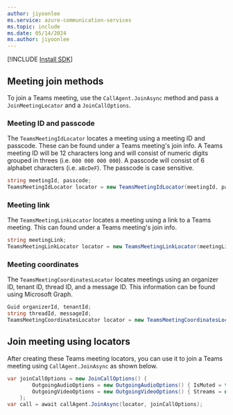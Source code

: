 ```yaml
---
author: jiyoonlee
ms.service: azure-communication-services
ms.topic: include
ms.date: 05/14/2024
ms.author: jiyoonlee
---
```

[!INCLUDE [Install SDK](../install-sdk/install-sdk-windows.md)]

## Meeting join methods
To join a Teams meeting, use the `CallAgent.JoinAsync` method and pass a `JoinMeetingLocator` and a `JoinCallOptions`.

### Meeting ID and passcode
The `TeamsMeetingIdLocator` locates a meeting using a meeting ID and passcode. These can be found under a Teams meeting's join info.
A Teams meeting ID will be 12 characters long and will consist of numeric digits grouped in threes (i.e. `000 000 000 000`).
A passcode will consist of 6 alphabet characters (i.e. `aBcDeF`). The passcode is case sensitive.

```cs
string meetingId, passcode; 
TeamsMeetingIdLocator locator = new TeamsMeetingIdLocator(meetingId, passcode);
```

### Meeting link
The `TeamsMeetingLinkLocator` locates a meeting using a link to a Teams meeting. This can found under a Teams meeting's join info. 
```cs
string meetingLink; 
TeamsMeetingLinkLocator locator = new TeamsMeetingLinkLocator(meetingLink);
```

### Meeting coordinates 
The `TeamsMeetingCoordinatesLocator` locates meetings using an organizer ID, tenant ID, thread ID, and a message ID. This information can be found using Microsoft Graph.
```cs
Guid organizerId, tenantId;
string threadId, messageId;
TeamsMeetingCoordinatesLocator locator = new TeamsMeetingCoordinatesLocator(threadId, organizerId, tenantId, messageId);
```

## Join meeting using locators
After creating these Teams meeting locators, you can use it to join a Teams meeting using `CallAgent.JoinAsync` as shown below.
```cs
var joinCallOptions = new JoinCallOptions() {
        OutgoingAudioOptions = new OutgoingAudioOptions() { IsMuted = true },
        OutgoingVideoOptions = new OutgoingVideoOptions() { Streams = new OutgoingVideoStream[] { cameraStream } }
    };
var call = await callAgent.JoinAsync(locator, joinCallOptions);
```